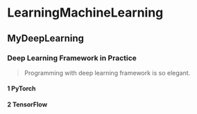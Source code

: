 # LearningMachineLearning

## MyDeepLearning

### Deep Learning Framework in Practice

> Programming with deep learning framework is so elegant.

#### 1 PyTorch

#### 2 TensorFlow
